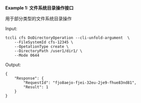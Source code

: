 **Example 1: 文件系统目录操作接口**

用于部分类型的文件系统目录操作

Input: 

```
tccli cfs DoDirectoryOperation --cli-unfold-argument  \
    --FileSystemId cfs-12345 \
    --OpetationType create \
    --DirectoryPath /user1/dir1/ \
    --Mode 0644
```

Output: 
```
{
    "Response": {
        "RequestId": "fjo8aejo-fjei-32eu-2je9-fhue83nd81",
        "Result": 1
    }
}
```

